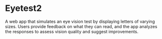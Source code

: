 # Eyetest2
A web app that simulates an eye vision test by displaying letters of varying sizes. Users provide feedback on what they can read, and the app analyzes the responses to assess vision quality and suggest improvements.
